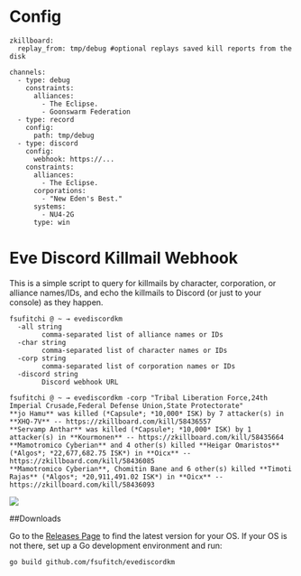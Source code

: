 # Config

```
zkillboard:
  replay_from: tmp/debug #optional replays saved kill reports from the disk

channels:
  - type: debug
    constraints:
      alliances:
        - The Eclipse.
        - Goonswarm Federation
  - type: record
    config:
      path: tmp/debug
  - type: discord
    config:
      webhook: https://...
    constraints:
      alliances:
        - The Eclipse.
      corporations:
        - "New Eden's Best."
      systems:
        - NU4-2G
      type: win
```




# Eve Discord Killmail Webhook

This is a simple script to query for killmails by
character, corporation, or alliance names/IDs, and echo
the killmails to Discord (or just to your console) as
they happen.

    fsufitchi @ ~ → evediscordkm
      -all string
        	comma-separated list of alliance names or IDs
      -char string
        	comma-separated list of character names or IDs
      -corp string
        	comma-separated list of corporation names or IDs
      -discord string
        	Discord webhook URL

    fsufitchi @ ~ → evediscordkm -corp "Tribal Liberation Force,24th Imperial Crusade,Federal Defense Union,State Protectorate"
    **jo Hamu** was killed (*Capsule*; *10,000* ISK) by 7 attacker(s) in **XHQ-7V** -- https://zkillboard.com/kill/58436557
    **Servamp Anthar** was killed (*Capsule*; *10,000* ISK) by 1 attacker(s) in **Kourmonen** -- https://zkillboard.com/kill/58435664
    **Mamotromico Cyberian** and 4 other(s) killed **Heigar Omaristos** (*Algos*; *22,677,682.75 ISK*) in **Oicx** -- https://zkillboard.com/kill/58436085
    **Mamotromico Cyberian**, Chomitin Bane and 6 other(s) killed **Timoti Rajas** (*Algos*; *20,911,491.02 ISK*) in **Oicx** -- https://zkillboard.com/kill/58436093

<img src="http://i.imgur.com/XyGcxTi.png">

##Downloads

Go to the [Releases Page](https://github.com/fsufitch/evediscordkm/releases) to find the latest version for your OS. If your OS is not there, set up a Go development environment and run:

    go build github.com/fsufitch/evediscordkm
